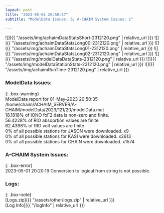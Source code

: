 ```yaml
---
layout: post
title: "2023-05-01 20:50:47"
subtitle: "ModelData Issues: 6; A-CHAIM System Issues: 1"

---
```


![]({{ "/assets/img/achaimDataStatsShort-2312120.png" | relative_url }})
![]({{ "/assets/img/achaimDataStatsLong00-2312120.png" | relative_url }})
![]({{ "/assets/img/achaimDataStatsLong01-2312120.png" | relative_url }})
![]({{ "/assets/img/achaimDataStatsLong02-2312120.png" | relative_url }})
![]({{ "/assets/img/modelDataDataStats-2312120.png" | relative_url }})
![]({{ "/assets/img/modelDataStationStats-2312120.png" | relative_url }})
![]({{ "/assets/img/achaimRunTime-2312120.png" | relative_url }})


### ModelData Issues:  
  
{: .box-warning}  
 ModelData report for 01-May-2023 20:50:35   
 /home/chaim/ACHAIM_SERVER/A-CHAIM/modelData/2023/121/20/modelData.mat   
 18.1818% of IONO foF2 data is non-zero and finite.   
 56.4228% of RIO absoprtion values are finite   
 62.4398% of RIO volt values are finite   
 0% of all possible stations for JASON were downloaded. x9   
 0% of all possible stations for KASI were downloaded. x2613   
 0% of all possible stations for CHAIN were downloaded. x1574   
  
### A-CHAIM System Issues:  
  
{: .box-error}  
2023-05-01 20:20:19 Conversion to logical from string is not possible.  

### Logs:  
  
{: .box-note}  
[Logs.zip]({{ "/assets/other/logs.zip" | relative_url }})  
[Log Info]({{ "/logInfo" | relative_url }})  
